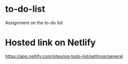 # to-do-list
Assignment on the to-do list 

# Hosted link on Netlify

https://app.netlify.com/sites/og-todo-list/settings/general
